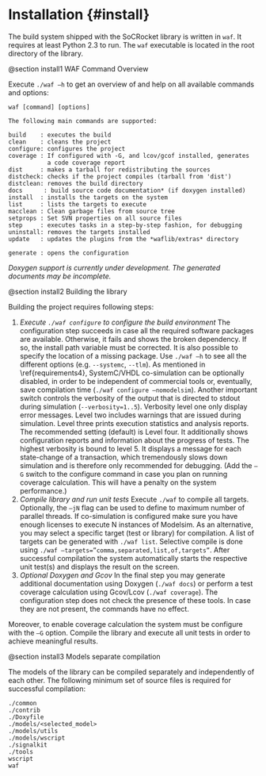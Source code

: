 Installation {#install}
=======================

The build system shipped with the SoCRocket library is written in `waf`. 
It requires at least Python 2.3 to run. 
The `waf` executable is located in the root directory of the library. 

@section install1 WAF Command Overview

Execute `./waf –h` to get an overview of and help on all available commands and options:

~~~
waf [command] [options]

The following main commands are supported:

build    : executes the build
clean    : cleans the project
configure: configures the project
coverage : If configured with -G, and lcov/gcof installed, generates 
           a code coverage report
dist     : makes a tarball for redistributing the sources
distcheck: checks if the project compiles (tarball from 'dist')
distclean: removes the build directory
docs      : build source code documentation* (if doxygen installed)
install  : installs the targets on the system
list     : lists the targets to execute
macclean : Clean garbage files from source tree
setprops : Set SVN properties on all source files
step     : executes tasks in a step-by-step fashion, for debugging
uninstall: removes the targets installed
update   : updates the plugins from the *waflib/extras* directory

generate : opens the configuration 
~~~

*Doxygen support is currently under development. The generated documents may be incomplete.*

@section install2 Building the library

Building the project requires following steps:

1. *Execute `./waf configure` to configure the build environment*
   The configuration step succeeds in case all the required software packages are available. 
   Otherwise, it fails and shows the broken dependency. 
   If so, the install path variable must be corrected. 
   It is also possible to specify the location of a missing package. 
   Use `./waf –h` to see all the different options (e.g. `--systemc`, `--tlm`).
   As mentioned in \ref{requirements4}, SystemC/VHDL co-simulation can be optionally disabled, in order to be independent of commercial tools or, eventually, save compilation time (`./waf configure –nomodelsim`).
  Another important switch controls the verbosity of the output that is directed to stdout during simulation (`--verbosity=1..5`). 
  Verbosity level one only display error messages. 
  Level two includes warnings that are issued during simulation. 
  Level three prints execution statistics and analysis reports. 
  The recommended setting (default) is Level four. 
  It additionally shows configuration reports and information about the progress of tests. 
  The highest verbosity is bound to level 5. 
  It displays a message for each state-change of a transaction, which tremendously slows down simulation and is therefore only recommended for debugging.
  (Add the `–G` switch to the configure command in case you plan on running coverage calculation. This will have a penalty on the system performance.)
2. *Compile library and run unit tests*
  Execute `./waf` to compile all targets. Optionally, the `–jN` flag can be used to define to maximum number of parallel threads. 
  If co-simulation is configured make sure you have enough licenses to execute N instances of Modelsim.
  As an alternative, you may select a specific target (test or library) for compilation. 
  A list of targets can be generated with `./waf list`. Selective compile is done using `./waf –targets=”comma,separated,list,of,targets”`.
  After successful compilation the system automatically starts the respective unit test(s) and displays the result on the screen.
3. *Optional Doxygen and Gcov*
  In the final step you may generate additional documentation using Doxygen (`./waf docs`) or perform a test coverage calculation using Gcov/Lcov (`./waf coverage`). 
  The configuration step does not check the presence of these tools. 
  In case they are not present, the commands have no effect.

Moreover, to enable coverage calculation the system must be configure with the `–G` option. 
Compile the library and execute all unit tests in order to achieve meaningful results.

@section install3 Models separate compilation

The models of the library can be compiled separately and independently of each other. 
The following minimum set of source files is required for successful compilation:

~~~
./common
./contrib
./Doxyfile
./models/<selected_model>
./models/utils
./models/wscript
./signalkit
./tools
wscript
waf 
~~~
